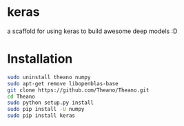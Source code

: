 # keras
a scaffold for using keras to build awesome deep models :D

# Installation

```bash
sudo uninstall theano numpy 
sudo apt-get remove libopenblas-base
git clone https://github.com/Theano/Theano.git
cd Theano
sudo python setup.py install 
sudo pip install -U numpy
sudo pip install keras
```
